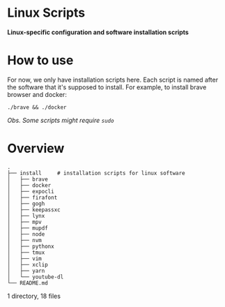 # Linux Scripts

**Linux-specific configuration and software installation scripts**

# How to use

For now, we only have installation scripts here. Each script is named after the
software that it's supposed to install. For example, to install brave browser
and docker:

``./brave && ./docker``

*Obs. Some scripts might require ``sudo``*

# Overview
```
.
├── install		# installation scripts for linux software
│   ├── brave
│   ├── docker
│   ├── expocli
│   ├── firafont
│   ├── gogh
│   ├── keepassxc
│   ├── lynx
│   ├── mpv
│   ├── mupdf
│   ├── node
│   ├── nvm
│   ├── pythonx
│   ├── tmux
│   ├── vim
│   ├── xclip
│   ├── yarn
│   └── youtube-dl
└── README.md
```
1 directory, 18 files
